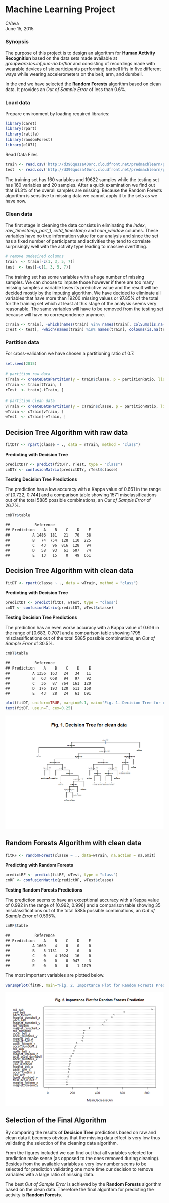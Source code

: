 # Machine Learning Project
CVava  
June 15, 2015  

### Synopsis
The purpose of this project is to design an algorithm for **Human Activity Recognition** based on the data sets made available at *groupware.les.inf.puc-rio.br/har* and consisting of recordings made with wearable devices of six participants performing barbell lifts in five different ways while wearing accelerometers on the belt, arm, and dumbell. 

In the end we have selected the **Random Forests** algorithm based on clean data. It provides an *Out of Sample Error* of less than 0.6%.

### Load data
Prepare environment by loading required libraries:

```r
library(caret)
library(rpart)
library(rattle)
library(randomForest)
library(e1071)
```
Read Data Files

```r
train <- read.csv('http://d396qusza40orc.cloudfront.net/predmachlearn/pml-training.csv', header = TRUE, na.strings=c("NA","#DIV/0!",""))
test  <- read.csv('http://d396qusza40orc.cloudfront.net/predmachlearn/pml-testing.csv', header = TRUE, na.strings=c("NA","#DIV/0!",""))
```
The training set has 160 variables and 19622 samples while the testing set has 160 variables and 20 samples. After a quick examination we find out that 61.3% of the overall samples are missing. Because the Random Forests algorithm is sensitive to missing data we cannot apply it to the sets as we have now.

### Clean data

The first stage in cleaning the data consists in eliminating the *index*,  *raw_timestamp_part_1*, *cvtd_timestamp* and *num_window* columns. These variables have no true information value for our analysis and since the set has a fixed number of participants and activities they tend to correlate surprisingly well with the activity type leading to massive overfitting. 


```r
# remove undesired columns
train  <- train[-c(1, 3, 5, 7)]
test  <- test[-c(1, 3, 5, 7)]
```

The training set has some variables with a huge number of missing samples. We can choose to impute those however if there are too many missing samples a variable loses its predictive value and the result will be decided mostly by the imputing algorithm. We have decided to eliminate all variables that have more than 19200 missing values or 97.85% of the total for the training set which at least at this stage of the analysis seems very reasonable. The same variables will have to be removed from the testing set because will have no correspondence anymore.


```r
cTrain <- train[, -which(names(train) %in% names(train[, colSums(is.na(train)) > cleanThresh]))]
cTest <- test[, -which(names(train) %in% names(train[, colSums(is.na(train)) > cleanThresh]))]
```

### Partition data

For cross-validation we have chosen a partitioning ratio of 0.7.


```r
set.seed(2015)

# partition raw data
tTrain <- createDataPartition(y = train$classe, p = partitionRatio, list = FALSE)
rTrain <- train[tTrain, ]
rTest  <- train[-tTrain, ]

# partition clean data
vTrain <- createDataPartition(y = cTrain$classe, p = partitionRatio, list = FALSE)
wTrain <- cTrain[vTrain, ]
wTest  <- cTrain[-vTrain, ]
```

## Decision Tree Algorithm with raw data

```r
fitDTr <- rpart(classe ~ ., data = rTrain, method = "class")
```

**Predicting with Decision Tree**

```r
predictDTr <- predict(fitDTr, rTest, type = "class")
cmDTr <- confusionMatrix(predictDTr, rTest$classe)
```

**Testing Decision Tree Predictions**

The prediction has a low accuracy with a Kappa value of 0.661 in the range of [0.722, 0.744] and a comparison table showing 1571 misclassifications out of the total 5885 possible combinations, an *Out of Sample Error* of 26.7%.


```r
cmDTr$table
```

```
##           Reference
## Prediction    A    B    C    D    E
##          A 1486  181   21   70   38
##          B   74  754  128  110  225
##          C   43   96  816  128   94
##          D   58   93   61  607   74
##          E   13   15    0   49  651
```

## Decision Tree Algorithm with clean data

```r
fitDT <- rpart(classe ~ ., data = wTrain, method = "class")
```

**Predicting with Decision Tree**

```r
predictDT <- predict(fitDT, wTest, type = "class")
cmDT <- confusionMatrix(predictDT, wTest$classe)
```

**Testing Decision Tree Predictions**

The prediction has an even worse accuracy with a Kappa value of 0.616 in the range of [0.683, 0.707] and a comparison table showing 1795 misclassifications out of the total 5885 possible combinations, an *Out of Sample Error* of 30.5%.


```r
cmDT$table
```

```
##           Reference
## Prediction    A    B    C    D    E
##          A 1356  163   24   34   11
##          B   63  668   94   97   92
##          C   36   87  764  161  120
##          D  176  193  120  611  168
##          E   43   28   24   61  691
```


```r
plot(fitDT, uniform=TRUE, margin=0.1, main="Fig. 1. Decision Tree for clean data")
text(fitDT, use.n=T, cex=0.25)
```

![](MachineLearning_files/figure-html/unnamed-chunk-14-1.png) 

## Random Forests Algorithm with clean data

```r
fitRF <- randomForest(classe ~ ., data=wTrain, na.action = na.omit)
```

**Predicting with Random Forests**

```r
predictRF <- predict(fitRF, wTest, type = "class")
cmRF <- confusionMatrix(predictRF, wTest$classe)
```

**Testing Random Forests Predictions**

The prediction seems to have an exceptional accuracy with a Kappa value of 0.992 in the range of [0.992, 0.996] and a comparison table showing 35 misclassifications out of the total 5885 possible combinations, an *Out of Sample Error* of 0.595%.

```r
cmRF$table
```

```
##           Reference
## Prediction    A    B    C    D    E
##          A 1669    4    0    0    0
##          B    5 1131    2    0    0
##          C    0    4 1024   16    0
##          D    0    0    0  947    3
##          E    0    0    0    1 1079
```

The most important variables are plotted below.

```r
varImpPlot(fitRF, main="Fig. 2. Importance Plot for Random Forests Prediction", cex=0.8)
```

![](MachineLearning_files/figure-html/unnamed-chunk-18-1.png) 


## Selection of the Final Algorithm
By comparing the results of **Decision Tree** predictions based on raw and clean data it becomes obvious that the missing data effect is very low thus validating the selection of the cleaning data algorithm. 

From the figures included we can find out that all variables selected for prediction make sense (as opposed to the ones removed during cleaning). Besides from the available variables a very low number seems to be selected for prediction validating one more time our decision to remove variables with a large ratio of missing data.

The best *Out of Sample Error* is achieved by the **Random Forests** algorithm based on the clean data. Therefore the final algorithm for predicting the activity is **Random Forests**.

